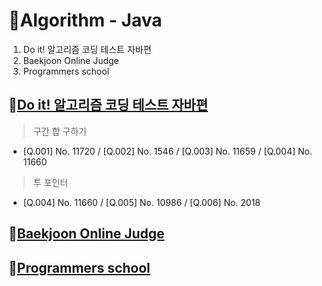 # 🧩Algorithm - Java
1. Do it! 알고리즘 코딩 테스트 자바편
2. Baekjoon Online Judge
3. Programmers school

## 📌[Do it! 알고리즘 코딩 테스트 자바편](https://github.com/KAispread/Algorithm/tree/master/src/Do_it_Algorithm)
> 구간 합 구하기
- [Q.001] No. 11720 / [Q.002] No. 1546 / [Q.003] No. 11659 / [Q.004] No. 11660 
> 투 포인터
- [Q.004] No. 11660 / [Q.005] No. 10986 / [Q.006] No. 2018

## 📌[Baekjoon Online Judge](https://github.com/KAispread/Algorithm/tree/master/src/Baekjoon)

## 📌[Programmers school](https://github.com/KAispread/Algorithm/tree/master/src/Programmers)

